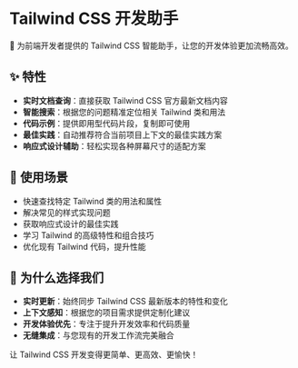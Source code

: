 # Tailwind CSS 开发助手

🚀 为前端开发者提供的 Tailwind CSS 智能助手，让您的开发体验更加流畅高效。

## ✨ 特性

- **实时文档查询**：直接获取 Tailwind CSS 官方最新文档内容
- **智能搜索**：根据您的问题精准定位相关 Tailwind 类和用法
- **代码示例**：提供即用型代码片段，复制即可使用
- **最佳实践**：自动推荐符合当前项目上下文的最佳实践方案
- **响应式设计辅助**：轻松实现各种屏幕尺寸的适配方案

## 🔧 使用场景

- 快速查找特定 Tailwind 类的用法和属性
- 解决常见的样式实现问题
- 获取响应式设计的最佳实践
- 学习 Tailwind 的高级特性和组合技巧
- 优化现有 Tailwind 代码，提升性能

## 🌟 为什么选择我们

- **实时更新**：始终同步 Tailwind CSS 最新版本的特性和变化
- **上下文感知**：根据您的项目需求提供定制化建议
- **开发体验优先**：专注于提升开发效率和代码质量
- **无缝集成**：与您现有的开发工作流完美融合

让 Tailwind CSS 开发变得更简单、更高效、更愉快！